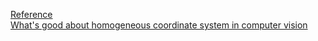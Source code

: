 [Reference](https://www.cnblogs.com/codeblove/archive/2008/10/25/1319563.html#:~:text=%E7%82%B9%E6%98%AF%E4%B8%89%E7%BB%B4%E7%A9%BA%E9%97%B4%E4%B8%AD,%E7%9B%B8%E5%AF%B9%E4%B8%8E%E5%9F%BA%E5%87%86%E7%82%B9%E7%9A%84%E3%80%82)   
[What's good about homogeneous coordinate system in computer vision](https://blog.csdn.net/saltriver/article/details/79680364)
